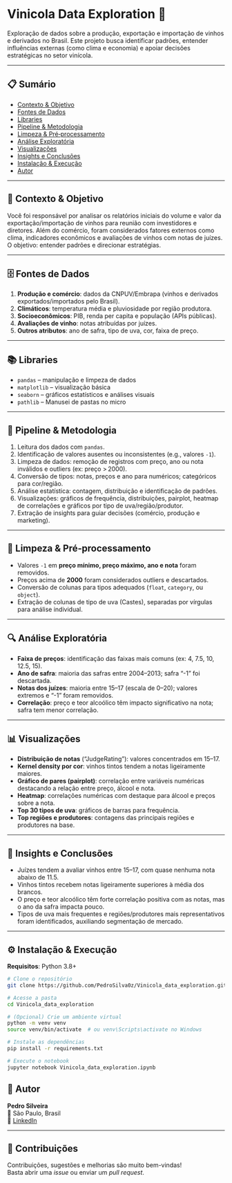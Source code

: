 # Vinicola Data Exploration 🍷

Exploração de dados sobre a produção, exportação e importação de vinhos e derivados no Brasil. Este projeto busca identificar padrões, entender influências externas (como clima e economia) e apoiar decisões estratégicas no setor vinícola.

---

## 📋 Sumário

- [Contexto & Objetivo](#-contexto--objetivo)  
- [Fontes de Dados](#-fontes-de-dados)
- [Libraries](#-libraries)
- [Pipeline & Metodologia](#-pipeline--metodologia)  
- [Limpeza & Pré‑processamento](#-limpeza--pré‑processamento)  
- [Análise Exploratória](#-análise-exploratória)  
- [Visualizações](#-visualizações)  
- [Insights e Conclusões](#-insights-e-conclusões)
- [Instalação & Execução](#-instalação-&-execução)
- [Autor](#-autor)

---

## 🧠 Contexto & Objetivo

Você foi responsável por analisar os relatórios iniciais do volume e valor da exportação/importação de vinhos para reunião com investidores e diretores. Além do comércio, foram considerados fatores externos como clima, indicadores econômicos e avaliações de vinhos com notas de juízes. O objetivo: entender padrões e direcionar estratégias.

---

## 🗄️ Fontes de Dados

1. **Produção e comércio**: dados da CNPUV/Embrapa (vinhos e derivados exportados/importados pelo Brasil).  
2. **Climáticos**: temperatura média e pluviosidade por região produtora.  
3. **Socioeconômicos**: PIB, renda per capita e população (APIs públicas).  
4. **Avaliações de vinho**: notas atribuídas por juízes.  
5. **Outros atributos**: ano de safra, tipo de uva, cor, faixa de preço.

---

## 📚 Libraries

- `pandas` – manipulação e limpeza de dados
- `matplotlib` – visualização básica
- `seaborn` – gráficos estatísticos e análises visuais
- `pathlib` – Manusei de pastas no micro

---

## 🧭 Pipeline & Metodologia

1. Leitura dos dados com `pandas`.  
2. Identificação de valores ausentes ou inconsistentes (e.g., valores `-1`).  
3. Limpeza de dados: remoção de registros com preço, ano ou nota inválidos e outliers (ex: preço > 2000).  
4. Conversão de tipos: notas, preços e ano para numéricos; categóricos para cor/região.  
5. Análise estatística: contagem, distribuição e identificação de padrões.  
6. Visualizações: gráficos de frequência, distribuições, pairplot, heatmap de correlações e gráficos por tipo de uva/região/produtor.  
7. Extração de insights para guiar decisões (comércio, produção e marketing).

---

## 🧹 Limpeza & Pré‑processamento

- Valores `-1` em **preço mínimo, preço máximo, ano e nota** foram removidos.  
- Preços acima de **2000** foram considerados outliers e descartados.  
- Conversão de colunas para tipos adequados (`float`, `category`, ou `object`).  
- Extração de colunas de tipo de uva (Castes), separadas por vírgulas para análise individual.
  
---

## 🔍 Análise Exploratória

- **Faixa de preços**: identificação das faixas mais comuns (ex: 4, 7.5, 10, 12.5, 15).  
- **Ano de safra**: maioria das safras entre 2004–2013; safra “-1” foi descartada.  
- **Notas dos juízes**: maioria entre 15–17 (escala de 0–20); valores extremos e “-1” foram removidos.  
- **Correlação**: preço e teor alcoólico têm impacto significativo na nota; safra tem menor correlação.

---

## 📊 Visualizações  

- **Distribuição de notas** (“JudgeRating”): valores concentrados em 15–17.  
- **Kernel density por cor**: vinhos tintos tendem a notas ligeiramente maiores.  
- **Gráfico de pares (pairplot)**: correlação entre variáveis numéricas destacando a relação entre preço, álcool e nota.  
- **Heatmap**: correlações numéricas com destaque para álcool e preços sobre a nota.  
- **Top 30 tipos de uva**: gráficos de barras para frequência.  
- **Top regiões e produtores**: contagens das principais regiões e produtores na base.

---

## 🧩 Insights e Conclusões

- Juízes tendem a avaliar vinhos entre 15–17, com quase nenhuma nota abaixo de 11.5.  
- Vinhos tintos recebem notas ligeiramente superiores à média dos brancos.  
- O preço e teor alcoólico têm forte correlação positiva com as notas, mas o ano da safra impacta pouco.  
- Tipos de uva mais frequentes e regiões/produtores mais representativos foram identificados, auxiliando segmentação de mercado.

---

## ⚙️ Instalação & Execução

**Requisitos**: Python 3.8+

```bash
# Clone o repositório
git clone https://github.com/PedroSilva0z/Vinicola_data_exploration.git

# Acesse a pasta
cd Vinicola_data_exploration

# (Opcional) Crie um ambiente virtual
python -m venv venv
source venv/bin/activate  # ou venv\Scripts\activate no Windows

# Instale as dependências
pip install -r requirements.txt

# Execute o notebook
jupyter notebook Vinicola_data_exploration.ipynb
```


## 👤 Autor

**Pedro Silveira**  
📍 São Paulo, Brasil  
🔗 [LinkedIn](https://www.linkedin.com/in/silveirapedrosil)  

---

## 🤝 Contribuições

Contribuições, sugestões e melhorias são muito bem-vindas!  
Basta abrir uma *issue* ou enviar um *pull request*.

